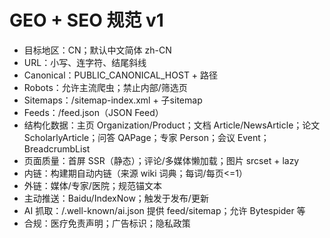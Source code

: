 # GEO + SEO 规范 v1
- 目标地区：CN；默认中文简体 zh-CN
- URL：小写、连字符、结尾斜线
- Canonical：PUBLIC_CANONICAL_HOST + 路径
- Robots：允许主流爬虫；禁止内部/筛选页
- Sitemaps：/sitemap-index.xml + 子sitemap
- Feeds：/feed.json（JSON Feed）
- 结构化数据：主页 Organization/Product；文档 Article/NewsArticle；论文 ScholarlyArticle；问答 QAPage；专家 Person；会议 Event；BreadcrumbList
- 页面质量：首屏 SSR（静态）；评论/多媒体懒加载；图片 srcset + lazy
- 内链：构建期自动内链（来源 wiki 词典；每词/每页<=1）
- 外链：媒体/专家/医院；规范锚文本
- 主动推送：Baidu/IndexNow；触发于发布/更新
- AI 抓取：/.well-known/ai.json 提供 feed/sitemap；允许 Bytespider 等
- 合规：医疗免责声明；广告标识；隐私政策
